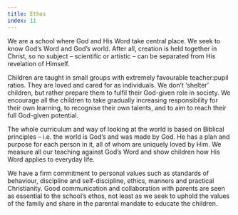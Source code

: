 ```yaml
---
title: Ethos
index: 11
---
```


We are a school where God and His Word take central place. We seek to know God’s Word and God’s world. After all, creation is held together in Christ, so no subject – scientific or artistic – can be separated from His revelation of Himself.

Children are taught in small groups with extremely favourable teacher:pupil ratios. They are loved and cared for as individuals. We don’t ‘shelter’ children, but rather prepare them to fulfil their God-given role in society. We encourage all the children to take gradually increasing responsibility for their own learning, to recognise their own talents, and to aim to reach their full God-given potential.

The whole curriculum and way of looking at the world is based on Biblical principles – i.e. the world is God’s and was made by God. He has a plan and purpose for each person in it, all of whom are uniquely loved by Him. We measure all our teaching against God’s Word and show children how His Word applies to everyday life.

We have a firm commitment to personal values such as standards of behaviour, discipline and self-discipline, ethics, manners and practical Christianity. Good communication and collaboration with parents are seen as essential to the school’s ethos, not least as we seek to uphold the values of the family and share in the parental mandate to educate the children.
